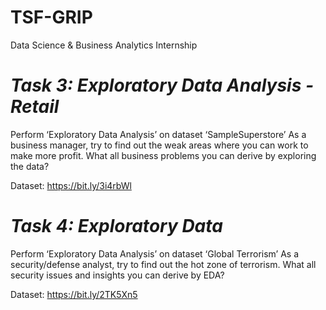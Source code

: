 # TSF-GRIP

Data Science & Business Analytics Internship

# ***Task 3: Exploratory Data Analysis - Retail***
Perform ‘Exploratory Data Analysis’ on dataset ‘SampleSuperstore’
As a business manager, try to find out the weak areas where you can work to make more profit.
What all business problems you can derive by exploring the data?

Dataset: https://bit.ly/3i4rbWl


# ***Task 4: Exploratory Data***
Perform ‘Exploratory Data Analysis’ on dataset ‘Global Terrorism’
As a security/defense analyst, try to find out the hot zone of terrorism.
What all security issues and insights you can derive by EDA?

Dataset: https://bit.ly/2TK5Xn5
